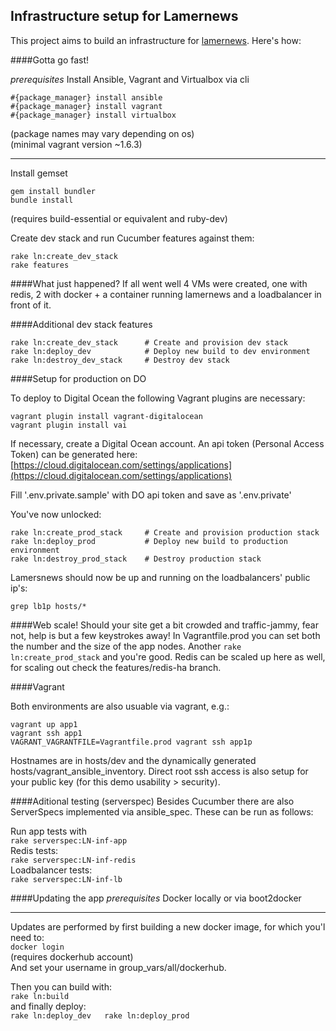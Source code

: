## Infrastructure setup for Lamernews

This project aims to build an infrastructure for [lamernews](https://github.com/antirez/lamernews/). Here's how:

####Gotta go fast!

*prerequisites*
Install Ansible, Vagrant and Virtualbox via cli

```
#{package_manager} install ansible  
#{package_manager} install vagrant  
#{package_manager} install virtualbox
```
(package names may vary depending on os)  
(minimal vagrant version ~1.6.3)  

---

Install gemset  
```
gem install bundler
bundle install
```
(requires build-essential or equivalent and ruby-dev)

Create dev stack and run Cucumber features against them:  
```
rake ln:create_dev_stack
rake features
```

####What just happened?
If all went well 4 VMs were created, one with redis, 2 with docker + a container running lamernews and a loadbalancer in front of it.

####Additional dev stack features
```
rake ln:create_dev_stack      # Create and provision dev stack
rake ln:deploy_dev            # Deploy new build to dev environment
rake ln:destroy_dev_stack     # Destroy dev stack
```

####Setup for production on DO

To deploy to Digital Ocean the following Vagrant plugins are necessary:
```
vagrant plugin install vagrant-digitalocean
vagrant plugin install vai
```

If necessary, create a Digital Ocean account. An api token (Personal Access Token) can be generated here: [https://cloud.digitalocean.com/settings/applications](https://cloud.digitalocean.com/settings/applications)

Fill '.env.private.sample' with DO api token and save as '.env.private'

You've now unlocked:
```
rake ln:create_prod_stack     # Create and provision production stack
rake ln:deploy_prod           # Deploy new build to production environment
rake ln:destroy_prod_stack    # Destroy production stack
```

Lamersnews should now be up and running on the loadbalancers' public ip's:

``grep lb1p hosts/*``

####Web scale!
Should your site get a bit crowded and traffic-jammy, fear not, help is but a few keystrokes away! In Vagrantfile.prod you can set both the number and the size of the app nodes. Another ``rake ln:create_prod_stack`` and you're good. Redis can be scaled up here as well, for scaling out check the features/redis-ha branch.

####Vagrant

Both environments are also usuable via vagrant, e.g.:
```
vagrant up app1
vagrant ssh app1
VAGRANT_VAGRANTFILE=Vagrantfile.prod vagrant ssh app1p
```

Hostnames are in hosts/dev and the dynamically generated hosts/vagrant_ansible_inventory. Direct root ssh access is also setup for your public key (for this demo usability > security).

####Aditional testing (serverspec)
Besides Cucumber there are also ServerSpecs implemented via ansible_spec. These can be run as follows:

Run app tests with  
``rake serverspec:LN-inf-app``  
Redis tests:  
``rake serverspec:LN-inf-redis``  
Loadbalancer tests:  
``rake serverspec:LN-inf-lb``  

####Updating the app
*prerequisites*
Docker locally or via boot2docker

---

Updates are performed by first building a new docker image, for which you'l need to:  
``docker login``  
(requires dockerhub account)  
And set your username in group_vars/all/dockerhub.

Then you can build with:  
``rake ln:build``  
and finally deploy:  
``rake ln:deploy_dev  
rake ln:deploy_prod``  

